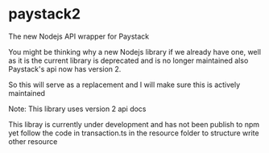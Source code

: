 # paystack2
The new Nodejs API wrapper for Paystack

You might be thinking why a new Nodejs library if we already have one, well as it is the current library is deprecated and is no longer maintained also Paystack's api now has version 2.

So this will serve as a replacement and I will make sure this is actively maintained

Note: This library uses version 2 api docs

 This libray is currently under development and has not been publish to npm yet follow the code in transaction.ts in the resource folder to structure write other resource
